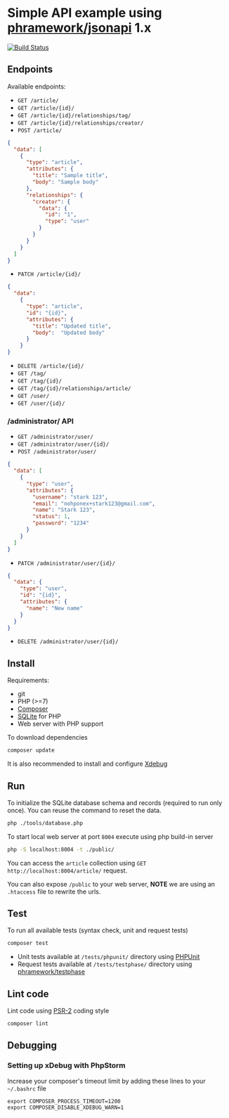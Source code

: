 # Simple API example using [phramework/jsonapi](https://github.com/phramework/jsonapi) 1.x

[![Build Status](https://travis-ci.org/phramework/jsonapi-example.svg?branch=1.x)](https://travis-ci.org/phramework/jsonapi-example)

## Endpoints
Available endpoints:
- `GET /article/`
- `GET /article/{id}/`
- `GET /article/{id}/relationships/tag/`
- `GET /article/{id}/relationships/creator/`
- `POST /article/`
```json
{
  "data": [
    {
      "type": "article",
      "attributes": {
        "title": "Sample title",
        "body": "Sample body"
      },
      "relationships": {
        "creator": {
          "data": {
            "id": "1",
            "type": "user"
          }
        }
      }
    }
  ]
}
```
- `PATCH /article/{id}/`
```json
{
  "data": 
    {
      "type": "article",
      "id": "{id}",
      "attributes": {
        "title": "Updated title",
        "body":  "Updated body"
      }
    }
}
```
- `DELETE /article/{id}/`
- `GET /tag/`
- `GET /tag/{id}/`
- `GET /tag/{id}/relationships/article/`
- `GET /user/`
- `GET /user/{id}/`

### /administrator/ API

- `GET /administrator/user/`
- `GET /administrator/user/{id}/`
- `POST /administrator/user/`
```json
{
  "data": [
    {
      "type": "user",
      "attributes": {
        "username": "stark 123",
        "email": "nohponex+stark123@gmail.com",
        "name": "Stark 123",
        "status": 1,
        "password": "1234"
      }
    }
  ]
}
```
- `PATCH /administrator/user/{id}/`
```json
{
  "data": {
    "type": "user",
    "id": "{id}",
    "attributes": {
      "name": "New name"
    }
  }
}
```
- `DELETE /administrator/user/{id}/`

## Install
Requirements:
- git
- PHP (>=7)
- [Composer](https://getcomposer.org)
- [SQLite](https://secure.php.net/manual/en/book.sqlite.php) for PHP
- Web server with PHP support

To download dependencies
```bash
composer update
```

It is also recommended to install and configure [Xdebug](https://xdebug.org/)

## Run

To initialize the SQLite database schema and records (required to run only once).
You can reuse the command to reset the data.
```bash
php ./tools/database.php
```

To start local web server at port `8004` execute using php build-in server

```bash
php -S localhost:8004 -t ./public/
```

You can access the `article` collection using `GET http://localhost:8004/article/` request.

You can also expose `/public` to your web server, **NOTE** we are using an `.htaccess` file to rewrite the urls.

## Test
To run all available tests (syntax check, unit and request tests)

```bash
composer test
```

- Unit tests available at `/tests/phpunit/` directory using [PHPUnit](https://phpunit.de/)
- Request tests available at `/tests/testphase/` directory using [phramework/testphase](https://github.com/phramework/testphase)

## Lint code
Lint code using [PSR-2](http://www.php-fig.org/psr/psr-2/) coding style

```bash
composer lint
```

## Debugging

### Setting up xDebug with PhpStorm

Increase your composer's timeout limit by adding these lines to your 
`~/.bashrc` file

```
export COMPOSER_PROCESS_TIMEOUT=1200
export COMPOSER_DISABLE_XDEBUG_WARN=1
```
